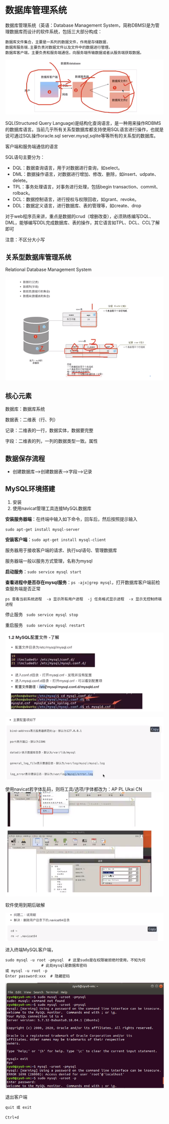 # 数据库管理系统

数据库管理系统（英语：Database Management System，简称DBMS)是为管理数据库而设计的软件系统，包括三大部分构成：

    数据库文件集合，主要是一系列的数据文件，作用是存储数据.
    数据库服务端.主要负责对数据文件以及文件中的数据进行管理。
    数据库客户端，主要负责和服务端通信，向服务端传输数据或者从服务端获取数据。
![zyu0-2020-11-04_13-09-40](assets/zyu0-2020-11-04_13-09-40.png)

SQL(Structured Query Language)是结构化查询语言，是一种用来操作RDBMS的数据库语言。当前几乎所有关系型数据库都支持使用SQL语言进行操作，也就是说可通过SQL操作oracle.sql server.mysql,sqlite等等所有的关系型的数据库。



客户端和服务端通信的语言



SQL语句主要分为：

- DQL：数据查询语言，用于对数据进行查询，如select。
- DML：数据操作语言，对数据进行增加、修改、删除，如insert、udpate、delete。
- TPL：事务处理语言，对事务进行处理，包括begin transaction、commit、rolback。
- DCL：数据控制语言，进行授权与权限回收，如grant、revoke。
- DDL：数据定义语言，进行数据库、表的管理等，如create、drop

对于web程序员来讲，重点是数据的crud（增删改查），必须熟练编写DQL、DML，能够编写DDL完成数据库、表的操作，其它语言如TPL、DCL、CCL了解即可

注意：不区分大小写

## 关系型数据库管理系统

Relational Database Management System

![zyu0-2020-11-04_15-12-41](assets/zyu0-2020-11-04_15-12-41.png)

## 核心元素

数据库：数据库系统

数据表：二维表（行、列）

记录：二维表的一行，数据实体，数据要完整

字段：二维表的列，一列的数据类型一致。属性



## 数据保存流程

- 创建数据库—>创建数据表—>字段—>记录

## MySQL环境搭建

1. 安装
2. 使用navicat管理工具连接MySQL数据库

**安装服务器端**：在终端中输入如下命令，回车后，然后按照提示输入

`sudo apt-get install mysql-server`

**安装客户端**：`sudo apt-get install mysql-client`

服务器用于接收客户端的请求、执行sql语句、管理数据库

服务器端一般以服务方式管理，名称为mysql

**启动服务**：`sudo service mysql start`

**查看进程中是否存在mysql服务**：`ps -ajx|grep mysql`，打开数据库客户端前检查服务端是否正常

`ps 查看当前系统进程  -a 显示所有用户进程  -j 任务格式显示进程  -x 显示无控制终端进程`

停止服务 ` sudo service mysql stop` 

重启服务 ` sudo service mysql restart`

![zyu0-2020-11-04_15-37-34](assets/zyu0-2020-11-04_15-37-34.png)

![zyu0-2020-11-04_15-41-43](assets/zyu0-2020-11-04_15-41-43.png)

使用navicat若字体乱码，则将工具/选项/字体都改为：AP PL Ukai CN![zyu0-2020-11-04_15-57-19](assets/zyu0-2020-11-04_15-57-19.png)

软件使用到期后破解

![zyu0-2020-11-04_15-58-48](assets/zyu0-2020-11-04_15-58-48.png)

进入终端MySQL客户端，

```
sudo mysql -u root -pmysql  # 这里sudo是在权限被拒绝时使用，不知为何
				# 此处mysql是数据库密码
或 mysql -u root -p
Enter password:xxx  # 隐藏密码
```



![zyu0-2020-11-04_16-08-03](assets/zyu0-2020-11-04_16-08-03.png)

退出客户端

```
quit 或 exit

Ctrl+d
```











